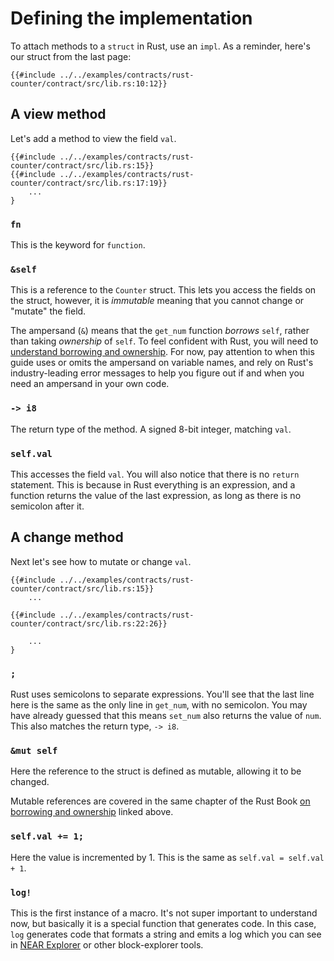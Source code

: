 # Defining the implementation

To attach methods to a `struct` in Rust, use an `impl`. As a reminder, here's our struct from the last page:

```rust,noplayground,ignore
{{#include ../../examples/contracts/rust-counter/contract/src/lib.rs:10:12}}
```

## A view method

Let's add a method to view the field `val`.

```rust,noplayground,ignore
{{#include ../../examples/contracts/rust-counter/contract/src/lib.rs:15}}
{{#include ../../examples/contracts/rust-counter/contract/src/lib.rs:17:19}}
    ...
}
```

### `fn`

This is the keyword for `function`. 

### `&self`

This is a reference to the `Counter` struct. This lets you access the fields on the struct, however, it is _immutable_ meaning that you cannot change or "mutate" the field.

The ampersand (`&`) means that the `get_num` function _borrows_ `self`, rather than taking _ownership_ of `self`. To feel confident with Rust, you will need to [understand borrowing and ownership](https://doc.rust-lang.org/stable/book/ch04-00-understanding-ownership.html). For now, pay attention to when this guide uses or omits the ampersand on variable names, and rely on Rust's industry-leading error messages to help you figure out if and when you need an ampersand in your own code.

### `-> i8`

The return type of the method. A signed 8-bit integer, matching `val`.

### `self.val`

This accesses the field `val`. You will also notice that there is no `return` statement. This is because in Rust everything is an expression, and a function returns the value of the last expression, as long as there is no semicolon after it.

## A change method

Next let's see how to mutate or change `val`. 

```rust,noplayground,ignore
{{#include ../../examples/contracts/rust-counter/contract/src/lib.rs:15}}
    ...

{{#include ../../examples/contracts/rust-counter/contract/src/lib.rs:22:26}}
  
    ...
}
```

### `;`

Rust uses semicolons to separate expressions. You'll see that the last line here is the same as the only line in `get_num`, with no semicolon. You may have already guessed that this means `set_num` also returns the value of `num`. This also matches the return type, `-> i8`.

### `&mut self`

Here the reference to the struct is defined as mutable, allowing it to be changed.

Mutable references are covered in the same chapter of the Rust Book [on borrowing and ownership](https://doc.rust-lang.org/stable/book/ch04-02-references-and-borrowing.html#mutable-references) linked above.

### `self.val += 1;`

Here the value is incremented by 1.  This is the same as `self.val = self.val + 1`.

### `log!`

This is the first instance of a macro. It's not super important to understand now, but basically it is a special function that generates code.  In this case, `log` generates code that formats a string and emits a log which you can see in [NEAR Explorer](https://explorer.near.org/) or other block-explorer tools.
